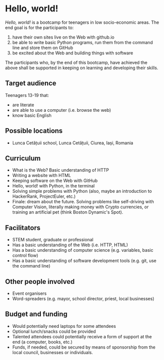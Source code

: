 # Hello, world!
*Hello, world!* is a bootcamp for teenagers in low socio-economic areas. The end goal is for the participants to:
1) have their own sites live on the Web with github.io
2) be able to write basic Python programs, run them from the command line and store them on GitHub
3) be excited about the Web and building things with software

The participants who, by the end of this bootcamp, have achieved the above shall be supported in keeping on learning and developing their skills.

## Target audience
Teenagers 13-19 that:
- are literate
- are able to use a computer (i.e. browse the web)
- know basic English

## Possible locations
- Lunca Cetățuii school, Lunca Cetățuii, Ciurea, Iași, Romania

## Curriculum
- What is the Web? Basic understanding of HTTP
- Writing a website with HTML
- Keeping software on the Web with GitHub
- Hello, world! with Python, in the terminal
- Solving simple problems with Python (also, maybe an introduction to HackerRank, ProjectEuler, etc.)
- Finale: dream about the future. Solving problems like self-driving with Computer Vision, literally making money with Crypto currencies, or training an artificial pet (think Boston Dynamic's Spot).

## Facilitators
- STEM student, graduate or professional
- Has a basic understanding of the Web (i.e. HTTP, HTML)
- Has a basic understanding of computer science (e.g. variables, basic control flow)
- Has a basic understanding of software development tools (e.g. git, use the command line)

## Other people involved
- Event organisers
- Word-spreaders (e.g. mayor, school director, priest, local businesses)

## Budget and funding
- Would potentially need laptops for some attendees
- Optional lunch/snacks could be provided
- Talented attendees could potentially receive a form of support at the end (a computer, books, etc.)
- Funds, if needed, could be secured by means of sponsorship from the local council, businesses or individuals.
